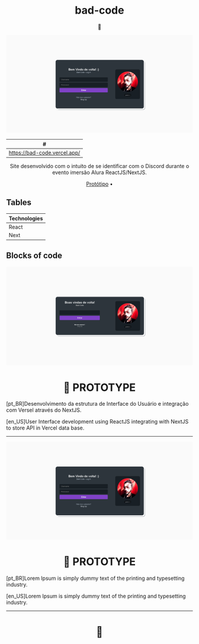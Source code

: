 # 

 <h1 align="center">bad-code</h1>
 <p align="center">🚀</p>

 ![App Preview](/assets/screen/02.PNG)



 | #  |
| ------------- |
|  https://bad-code.vercel.app/     |


<p align="center" font-style="italic"> Site desenvolvido com o intuito de se identificar com o Discord durante o evento imersão Alura ReactJS/NextJS.  </p>


<p align="center">
 <a href="#prototipo">Protótipo</a> •
</p>


## Tables

| Technologies  |
| ------------- |
| React      |
| Next      |

## Blocks of code


![App Preview](/assets/screen/01.PNG)

<h1 href="#prototipo" align="center">🧪 PROTOTYPE</h1>

[pt_BR]Desenvolvimento da estrutura de Interface do Usuário e integração com Versel através do NextJS. 

[en_US]User Interface development using ReactJS integrating with NextJS to store API in Vercel data base. 


---


![App Preview](/assets/screen/02.PNG)

<h1 href="#prototipo" align="center">🧪 PROTOTYPE</h1>

[pt_BR]Lorem Ipsum is simply dummy text of the printing and typesetting industry. 

[en_US]Lorem Ipsum is simply dummy text of the printing and typesetting industry. 


---

<h1 align="center">🍕</h1>